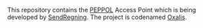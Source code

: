 This repository contains the [PEPPOL](http://www.peppol.eu) Access Point which is being developed by [SendRegning](http://sendregning.no). The project is codenamed [Oxalis](http://en.wikipedia.org/wiki/Common_wood_sorrel).